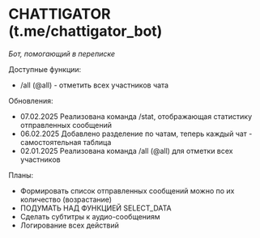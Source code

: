 # CHATTIGATOR (t.me/chattigator_bot)
*Бот, помогающий в переписке*

Доступные функции:
- /all (@all) - отметить всех участников чата

Обновления:
- 07.02.2025 Реализована команда /stat, отображающая статистику отправленных сообщений
- 06.02.2025 Добавлено разделение по чатам, теперь каждый чат - самостоятельная таблица
- 02.01.2025 Реализована команда /all (@all) для отметки всех участников

Планы:
- Формировать список отправленных сообщений можно по их количество (возрастание)
- ПОДУМАТЬ НАД ФУНКЦИЕЙ SELECT_DATA
- Сделать субтитры к аудио-сообщениям
- Логирование всех действий
